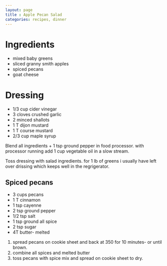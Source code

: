 ```yaml
---
layout: page
title : Apple Pecan Salad
categories: recipes, dinner
---
```


# Ingredients

* mixed baby greens
* sliced granny smith apples
* spiced pecans
* goat cheese

# Dressing

* 1/3 cup cider vinegar
* 3 cloves crushed garlic
* 2 minced shallots
* 1 T dijon mustard
* 1 T course mustard
* 2/3 cup maple syrup

Blend all ingredients + 1 tsp ground pepper in food processor.  with processor running add 1 cup vegetable oil in a slow stream.

Toss dressing with salad ingredients.  for 1 lb of greens i usually have left over drissing which keeps well in the regrigerator.

## Spiced pecans

* 3 cups pecans
* 1 T cinnamon
* 1 tsp cayenne
* 2 tsp ground pepper
* 1/2 tsp salt
* 1 tsp ground all spice
* 2 tsp sugar
* 4T butter- melted

1. spread pecans on cookie sheet and back at 350 for 10 minutes- or until brown.
2. combine all spices and melted butter
3. toss pecans with spice mix and spread on cookie sheet to dry.